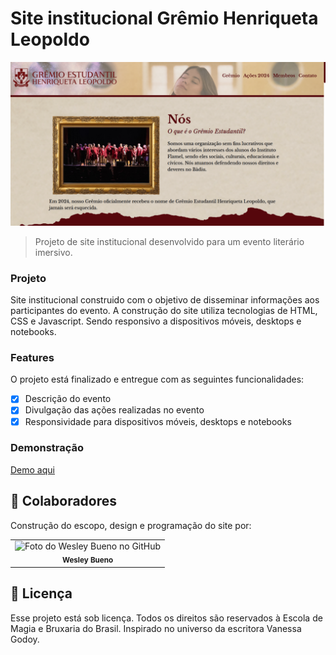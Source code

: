 # Site institucional Grêmio Henriqueta Leopoldo

<img src="./img/sample.png" alt="Exemplo imagem">

> Projeto de site institucional desenvolvido para um evento literário imersivo.

### Projeto
Site institucional construido com o objetivo de disseminar informações aos participantes do evento.
A construção do site utiliza tecnologias de HTML, CSS e Javascript. Sendo responsivo a dispositivos móveis, desktops e notebooks.


### Features

O projeto está finalizado e entregue com as seguintes funcionalidades:

- [x] Descrição do evento 
- [x] Divulgação das ações realizadas no evento
- [x] Responsividade para dispositivos móveis, desktops e notebooks

### Demonstração
<a href="#gremio">Demo aqui</a>

## 🤝 Colaboradores

Construção do escopo, design e programação do site por:

<table>
  <tr>
    <td align="center">
        <img src="https://avatars.githubusercontent.com/u/68206796?v=4" width="100px;" alt="Foto do Wesley Bueno no GitHub"/><br>
        <sub>
          <b>Wesley Bueno</b>
        </sub>
    </td>
  </tr>
</table>

## 📝 Licença

Esse projeto está sob licença. Todos os direitos são reservados à Escola de Magia e Bruxaria do Brasil. Inspirado no universo da escritora Vanessa Godoy.
